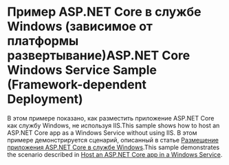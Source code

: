 # <a name="aspnet-core-windows-service-sample-framework-dependent-deployment"></a><span data-ttu-id="27102-101">Пример ASP.NET Core в службе Windows (зависимое от платформы развертывание)</span><span class="sxs-lookup"><span data-stu-id="27102-101">ASP.NET Core Windows Service Sample (Framework-dependent Deployment)</span></span>

<span data-ttu-id="27102-102">В этом примере показано, как разместить приложение ASP.NET Core как службу Windows, не используя IIS.</span><span class="sxs-lookup"><span data-stu-id="27102-102">This sample shows how to host an ASP.NET Core app as a Windows Service without using IIS.</span></span> <span data-ttu-id="27102-103">В этом примере демонстрируется сценарий, описанный в статье [Размещение приложения ASP.NET Core в службе Windows](https://docs.microsoft.com/aspnet/core/host-and-deploy/windows-service).</span><span class="sxs-lookup"><span data-stu-id="27102-103">This sample demonstrates the scenario described in [Host an ASP.NET Core app in a Windows Service](https://docs.microsoft.com/aspnet/core/host-and-deploy/windows-service).</span></span>
